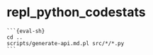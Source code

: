 # repl_python_codestats

````{eval-rst}
```{eval-sh}
cd ..
scripts/generate-api.md.pl src/*/*.py
```
````

